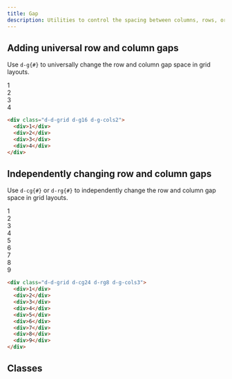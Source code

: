 ```yaml
---
title: Gap
description: Utilities to control the spacing between columns, rows, or both in grids.
---
```


## Adding universal row and column gaps

Use `d-g{#}` to universally change the row and column gap space in grid layouts.

<code-well-header class="d-fl-center d-fd-column d-p24 d-bgc-purple-100 d-bgo50 d-w100p d-hmn216" custom>
  <div class="d-d-grid d-g16 d-g-cols2 d-p16 d-w100p d-hmn216 d-bar8 d-bgc-purple-100">
    <div class="d-fl-center d-p16 d-bgc-purple-300 d-bar4 d-fs-300 d-fw-bold">1</div>
    <div class="d-fl-center d-p16 d-bgc-purple-300 d-bar4 d-fs-300 d-fw-bold">2</div>
    <div class="d-fl-center d-p16 d-bgc-purple-300 d-bar4 d-fs-300 d-fw-bold">3</div>
    <div class="d-fl-center d-p16 d-bgc-purple-300 d-bar4 d-fs-300 d-fw-bold">4</div>
  </div>
</code-well-header>

```html
<div class="d-d-grid d-g16 d-g-cols2">
  <div>1</div>
  <div>2</div>
  <div>3</div>
  <div>4</div>
</div>
```

## Independently changing row and column gaps

Use `d-cg{#}` or `d-rg{#}` to independently change the row and column gap space in grid layouts.

<code-well-header class="d-fl-center d-fd-column d-p24 d-bgc-green-100 d-bgo50 d-w100p d-hmn216" custom>
  <div class="d-d-grid d-cg24 d-rg8 d-g-cols3 d-p16 d-w100p d-hmn216 d-bar8 d-bgc-green-100">
    <div class="d-fl-center d-p16 d-bgc-green-200 d-bar4 d-fs-300 d-fw-bold">1</div>
    <div class="d-fl-center d-p16 d-bgc-green-200 d-bar4 d-fs-300 d-fw-bold">2</div>
    <div class="d-fl-center d-p16 d-bgc-green-200 d-bar4 d-fs-300 d-fw-bold">3</div>
    <div class="d-fl-center d-p16 d-bgc-green-200 d-bar4 d-fs-300 d-fw-bold">4</div>
    <div class="d-fl-center d-p16 d-bgc-green-200 d-bar4 d-fs-300 d-fw-bold">5</div>
    <div class="d-fl-center d-p16 d-bgc-green-200 d-bar4 d-fs-300 d-fw-bold">6</div>
    <div class="d-fl-center d-p16 d-bgc-green-200 d-bar4 d-fs-300 d-fw-bold">7</div>
    <div class="d-fl-center d-p16 d-bgc-green-200 d-bar4 d-fs-300 d-fw-bold">8</div>
    <div class="d-fl-center d-p16 d-bgc-green-200 d-bar4 d-fs-300 d-fw-bold">9</div>
  </div>
</code-well-header>

```html
<div class="d-d-grid d-cg24 d-rg8 d-g-cols3">
  <div>1</div>
  <div>2</div>
  <div>3</div>
  <div>4</div>
  <div>5</div>
  <div>6</div>
  <div>7</div>
  <div>8</div>
  <div>9</div>
</div>
```

<script setup>
  import { directions, values } from '@data/gap.json';
</script>

## Classes

<div class="d-h464 d-of-y-scroll d-bb d-bc-black-200">
  <utility-class-table>
    <template #content>
      <tbody v-for="dir in directions">
        <tr v-for="{ output: rem, value: px } in values">
          <th scope="row" class="d-code--sm d-fc-purple-400">
            <span v-if="dir === 'both'">.d-g{{ px }}</span>
            <span v-else-if="dir === 'column'">.d-cg{{ px }}</span>
            <span v-else-if="dir === 'row'">.d-rg{{ px }}</span>
          </th>
          <td class="d-code--sm">
            <span v-if="dir !== 'both'">{{ dir }}-gap: {{ rem }}</span>
            <span v-else>gap: {{ rem }}</span>
          </td>
        </tr>
      </tbody>
    </template>
  </utility-class-table>
</div>
